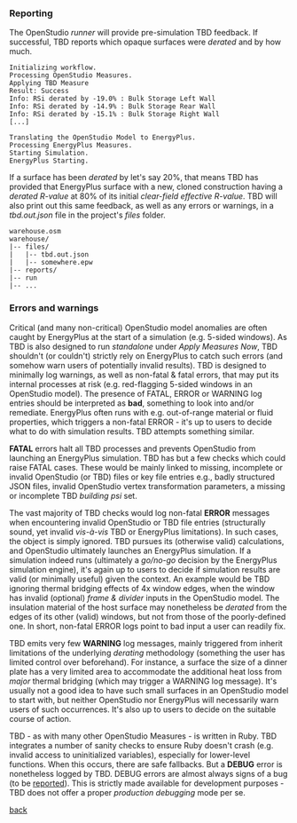 ### Reporting

The OpenStudio _runner_ will provide pre-simulation TBD feedback. If successful, TBD reports which opaque surfaces were _derated_ and by how much.
```
Initializing workflow.
Processing OpenStudio Measures.
Applying TBD Measure
Result: Success
Info: RSi derated by -19.0% : Bulk Storage Left Wall
Info: RSi derated by -14.9% : Bulk Storage Rear Wall
Info: RSi derated by -15.1% : Bulk Storage Right Wall
[...]

Translating the OpenStudio Model to EnergyPlus.
Processing EnergyPlus Measures.
Starting Simulation.
EnergyPlus Starting.
```
If a surface has been _derated_ by let's say 20%, that means TBD has provided that EnergyPlus surface with a new, cloned construction having a _derated R-value_ at 80% of its initial _clear-field effective R-value_. TBD will also print out this same feedback, as well as any errors or warnings, in a _tbd.out.json_ file in the project's _files_ folder.
```
warehouse.osm
warehouse/
|-- files/
|   |-- tbd.out.json
|   |-- somewhere.epw
|-- reports/
|-- run
|-- ...
```
### Errors and warnings

Critical (and many non-critical) OpenStudio model anomalies are often caught by EnergyPlus at the start of a simulation (e.g. 5-sided windows). As TBD is also designed to run _standalone_ under _Apply Measures Now_, TBD shouldn't (or couldn't) strictly rely on EnergyPlus to catch such errors (and somehow warn users of potentially invalid results). TBD is designed to minimally log warnings, as well as non-fatal & fatal errors, that may put its internal processes at risk (e.g. red-flagging 5-sided windows in an OpenStudio model). The presence of FATAL, ERROR or WARNING log entries should be interpreted as __bad__, something to look into and/or remediate. EnergyPlus often runs with e.g. out-of-range material or fluid properties, which triggers a non-fatal ERROR - it's up to users to decide what to do with simulation results. TBD attempts something similar.

__FATAL__ errors halt all TBD processes and prevents OpenStudio from launching an EnergyPlus simulation. TBD has but a few checks which could raise FATAL cases. These would be mainly linked to missing, incomplete or invalid OpenStudio (or TBD) files or key file entries e.g., badly structured JSON files, invalid OpenStudio vertex transformation parameters, a missing or incomplete TBD _building psi_ set.

The vast majority of TBD checks would log non-fatal __ERROR__ messages when encountering invalid OpenStudio or TBD file entries (structurally sound, yet invalid _vis-à-vis_ TBD or EnergyPlus limitations). In such cases, the object is simply ignored. TBD pursues its (otherwise valid) calculations, and OpenStudio ultimately launches an EnergyPlus simulation. If a simulation indeed runs (ultimately a _go/no-go_ decision by the EnergyPlus simulation engine), it's again up to users to decide if simulation results are valid (or minimally useful) given the context. An example would be TBD ignoring thermal bridging effects of 4x window edges, when the window has invalid (optional) _frame & divider_ inputs in the OpenStudio model. The insulation material of the host surface may nonetheless be _derated_ from the edges of its other (valid) windows, but not from those of the poorly-defined one. In short, non-fatal ERROR logs point to bad input a user can readily fix.

TBD emits very few __WARNING__ log messages, mainly triggered from inherit limitations of the underlying _derating_ methodology (something the user has limited control over beforehand). For instance, a surface the size of a dinner plate has a very limited area to accommodate the additional heat loss from _major_ thermal bridging (which may trigger a WARNING log message). It's usually not a good idea to have such small surfaces in an OpenStudio model to start with, but neither OpenStudio nor EnergyPlus will necessarily warn users of such occurrences. It's also up to users to decide on the suitable course of action.

TBD - as with many other OpenStudio Measures - is written in Ruby. TBD integrates a number of sanity checks to ensure Ruby doesn't crash (e.g. invalid access to uninitialized variables), especially for lower-level functions. When this occurs, there are safe fallbacks. But a __DEBUG__ error is nonetheless logged by TBD. DEBUG errors are almost always signs of a bug (to be [reported](https://github.com/rd2/tbd/issues)). This is strictly made available for development purposes - TBD does not offer a proper _production debugging_ mode per se.

[back](../index.html "Thermal Bridging & Derating")
